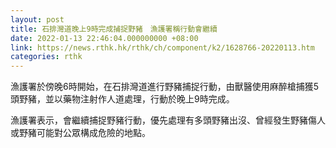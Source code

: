 ```yaml
---
layout: post
title: 石排灣道晚上9時完成捕捉野豬　漁護署稱行動會繼續
date: 2022-01-13 22:46:04.000000000 +08:00
link: https://news.rthk.hk/rthk/ch/component/k2/1628766-20220113.htm
categories: rthk
---
```


漁護署於傍晚6時開始，在石排灣道進行野豬捕捉行動，由獸醫使用麻醉槍捕獲5頭野豬，並以藥物注射作人道處理，行動於晚上9時完成。

漁護署表示，會繼續捕捉野豬行動，優先處理有多頭野豬出沒、曾經發生野豬傷人或野豬可能對公眾構成危險的地點。
